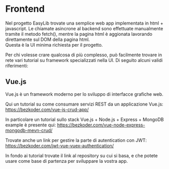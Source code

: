# Frontend

Nel progetto EasyLib trovate una semplice web app implementata in html + javascript.
Le chiamate asincrone al backend sono effettuate manualmente tramite il metodo fetch(), mentre la pagina html è aggionata lavorando direttamente sul DOM della pagina html.  
Questa è la UI minima richiesta per il progetto.

Per chi volesse crare qualcosa di più complesso, può facilmente trovare in rete vari tutorial su framework specializzati nella UI.
Di seguito alcuni validi riferimenti:

## Vue.js

Vue.js è un framework moderno per lo sviluppo di interfacce grafiche web.

Qui un tutorial su come consumare servizi REST da un applicazione Vue.js:
https://bezkoder.com/vue-js-crud-app/

In particolare un tutorial sullo stack Vue.js + Node.js + Express + MongoDB example è presente qui:
https://bezkoder.com/vue-node-express-mongodb-mevn-crud/

Trovate anche un link per gestire la parte di autentication con JWT:
https://bezkoder.com/jwt-vue-vuex-authentication/

In fondo ai tutorial trovate il link al repository su cui si basa, e che potete usare come base di partenza per sviluppare la vostra app.
